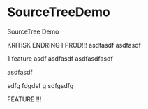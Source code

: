 # SourceTreeDemo
SourceTree Demo

KRITISK ENDRING I PROD!!!
asdfasdf
asdfasdf

1 feature
asdf
asdfasdf
asdfasdfasdf


asdfasdf

sdfg
fdgdsf
g
sdfgsdfg

FEATURE !!!